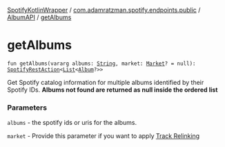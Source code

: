 [SpotifyKotlinWrapper](../../index.md) / [com.adamratzman.spotify.endpoints.public](../index.md) / [AlbumAPI](index.md) / [getAlbums](./get-albums.md)

# getAlbums

`fun getAlbums(vararg albums: `[`String`](https://kotlinlang.org/api/latest/jvm/stdlib/kotlin/-string/index.html)`, market: `[`Market`](../../com.adamratzman.spotify.utils/-market/index.md)`? = null): `[`SpotifyRestAction`](../../com.adamratzman.spotify.main/-spotify-rest-action/index.md)`<`[`List`](https://kotlinlang.org/api/latest/jvm/stdlib/kotlin.collections/-list/index.html)`<`[`Album`](../../com.adamratzman.spotify.utils/-album/index.md)`?>>`

Get Spotify catalog information for multiple albums identified by their Spotify IDs. **Albums not found are returned as null inside the ordered list**

### Parameters

`albums` - the spotify ids or uris for the albums.

`market` - Provide this parameter if you want to apply [Track Relinking](https://github.com/adamint/spotify-web-api-kotlin/blob/master/README.md#track-relinking)